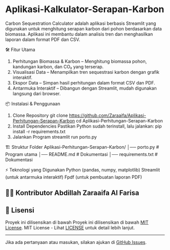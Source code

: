 # Aplikasi-Kalkulator-Serapan-Karbon
Carbon Sequestration Calculator adalah aplikasi berbasis Streamlit yang digunakan untuk menghitung serapan karbon dari pohon berdasarkan data biomassa. Aplikasi ini membantu dalam analisis tren dan menghasilkan laporan dalam format PDF dan CSV.


🛠️ Fitur Utama
1. Perhitungan Biomassa & Karbon – Menghitung biomassa pohon, kandungan karbon, dan CO₂ yang terserap.
2. Visualisasi Data – Menampilkan tren sequestrasi karbon dengan grafik interaktif.
3. Ekspor Data – Simpan hasil perhitungan dalam format CSV dan PDF.
4. Antarmuka Interaktif – Dibangun dengan Streamlit, mudah digunakan langsung dari browser.

📦 Instalasi & Penggunaan
1. Clone Repository
git clone https://github.com/Zaraaifa/Aplikasi-Perhitungan-Serapan-Karbon
cd Aplikasi-Perhitungan-Serapan-Karbon
2. Install Dependencies
Pastikan Python sudah terinstall, lalu jalankan:
pip install -r requirements.txt
3. Jalankan Program
streamlit run porto.py

🏗️ Struktur Folder
Aplikasi-Perhitungan-Serapan-Karbon/
│── porto.py              # Program utama
│── README.md             # Dokumentasi
│── requirements.txt      # Dokumentasi

⚡ Teknologi yang Digunakan
Python (pandas, numpy, matplotlib)
Streamlit (untuk antarmuka interaktif)
Fpdf (untuk pembuatan laporan PDF)

## 👨‍💻 Kontributor Abdillah Zaraaifa Al Farisa

## 📄 Lisensi
Proyek ini dilisensikan di bawah Proyek ini dilisensikan di bawah [MIT License](LICENSE).
MIT License - Lihat [LICENSE](LICENSE) untuk detail lebih lanjut.

---
Jika ada pertanyaan atau masukan, silakan ajukan di [GitHub Issues](https://github.com/Zaraaifa/Capstone-Project-Modul-1/issues).
